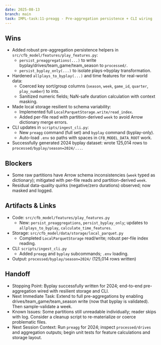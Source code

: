 ```yaml
---
date: 2025-08-13
branch: main
task: IMPL-task:11-preagg - Pre-aggregation persistence + CLI wiring
---
```


## Wins

- Added robust pre-aggregation persistence helpers in `src/cfb_model/features/play_features.py`:
  - `persist_preaggregations(...)` to write byplay/drives/team_game/team_season to `processed/`.
  - `persist_byplay_only(...)` to isolate plays→byplay transformation.
- Hardened `allplays_to_byplay(...)` and time features for real-world data:
  - Coerced key sort/group columns (`season`, `week`, `game_id`, `quarter`, `play_number`) to ints.
  - Sanitized numeric fields; NaN-safe duration calculation with context masking.
- Made local storage resilient to schema variability:
  - Implemented full `LocalParquetStorage.write/read_index`.
  - Added per-file read with partition-derived `week` to avoid Arrow dictionary merge errors.
- CLI updates in `scripts/ingest_cli.py`:
  - New `preagg` command (full set) and `byplay` command (byplay-only).
  - Auto-load `.env` so paths with spaces in `CFB_MODEL_DATA_ROOT` work.
- Successfully generated 2024 byplay dataset: wrote 125,014 rows to `processed/byplay/season=2024/...`.

## Blockers

- Some raw partitions have Arrow schema inconsistencies (`week` typed as dictionary); mitigated with
  per-file reads and partition-derived `week`.
- Residual data-quality quirks (negative/zero durations) observed; now masked and logged.

## Artifacts & Links

- Code: `src/cfb_model/features/play_features.py`
  - New: `persist_preaggregations`, `persist_byplay_only`; updates to `allplays_to_byplay`, `calculate_time_features`.
- Storage: `src/cfb_model/data/storage/local_parquet.py`
  - Completed `LocalParquetStorage` read/write; robust per-file index reading.
- CLI: `scripts/ingest_cli.py`
  - Added `preagg` and `byplay` subcommands; `.env` loading.
- Output: `processed/byplay/season=2024/` (125,014 rows written)

## Handoff

- Stopping Point: Byplay successfully written for 2024; end-to-end pre-aggregation wired with
  resilient storage and CLI.
- Next Immediate Task: Extend to full pre-aggregations by enabling drives/team_game/team_season
  write (now that byplay is validated). Then sample-validate a week.
- Known Issues: Some partitions still unreadable individually; reader skips with log. Consider a
  cleanup script to re-materialize or coerce problematic files.
- Next Session Context: Run `preagg` for 2024; inspect `processed/drives` and aggregation outputs;
  begin unit tests for feature calculations and storage layout.
